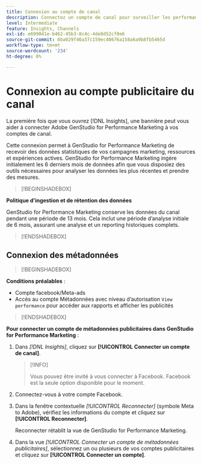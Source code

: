 ```yaml
---
title: Connexion au compte de canal
description: Connectez un compte de canal pour surveiller les performances de vos campagnes marketing Adobe GenStudio for Performance Marketing et de vos ressources.
level: Intermediate
feature: Insights, Channels
exl-id: e699041e-b462-45b3-8c4c-4de0d52cf0e6
source-git-commit: 6ba029f46a37c159ec48676a158a6a9b8fb5465d
workflow-type: tm+mt
source-wordcount: '234'
ht-degree: 0%

---
```


# Connexion au compte publicitaire du canal

La première fois que vous ouvrez [!DNL Insights], une bannière peut vous aider à connecter Adobe GenStudio for Performance Marketing à vos comptes de canal.

Cette connexion permet à GenStudio for Performance Marketing de recevoir des données statistiques de vos campagnes marketing, ressources et expériences actives. GenStudio for Performance Marketing ingère initialement les 6 derniers mois de données afin que vous disposiez des outils nécessaires pour analyser les données les plus récentes et prendre des mesures.

>[!BEGINSHADEBOX]

**Politique d’ingestion et de rétention des données**

GenStudio for Performance Marketing conserve les données du canal pendant une période de 13 mois. Cela inclut une période d’analyse initiale de 6 mois, assurant une analyse et un reporting historiques complets.

>[!ENDSHADEBOX]

## Connexion des métadonnées

>[!BEGINSHADEBOX]

**Conditions préalables** :

- Compte facebook/Meta-ads
- Accès au compte Métadonnées avec niveau d’autorisation `View performance` pour accéder aux rapports et afficher les publicités

>[!ENDSHADEBOX]

**Pour connecter un compte de métadonnées publicitaires dans GenStudio for Performance Marketing** :

1. Dans _[!DNL Insights]_, cliquez sur **[!UICONTROL Connecter un compte de canal]**.

   >[!INFO]
   >
   >Vous pouvez être invité à vous connecter à Facebook. Facebook est la seule option disponible pour le moment.

1. Connectez-vous à votre compte Facebook.

1. Dans la fenêtre contextuelle _[!UICONTROL Reconnecter]_ (symbole Meta to Adobe), vérifiez les informations du compte et cliquez sur **[!UICONTROL Reconnecter]**.

   Reconnecter rétablit la vue de GenStudio for Performance Marketing.

1. Dans la vue _[!UICONTROL Connecter un compte de métadonnées publicitaires]_, sélectionnez un ou plusieurs de vos comptes publicitaires et cliquez sur **[!UICONTROL Connecter un compte]**.
<!--
>[!INFO]
>
>You may receive an error if you previously enrolled the channel account with GenStudio for Performance Marketing.

The new user experience shows a banner to connect an account. There is not option to connect yet after you have one connection.
-->
